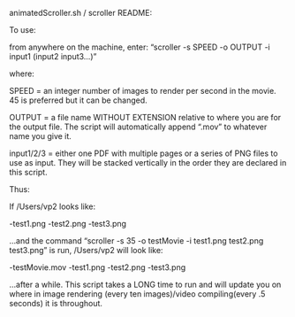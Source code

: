 animatedScroller.sh / scroller README:

To use:

from anywhere on the machine, enter: “scroller -s SPEED -o OUTPUT -i input1 (input2 input3…)”

where:

SPEED = an integer number of images to render per second in the movie. 45 is preferred but it can be changed.

OUTPUT = a file name WITHOUT EXTENSION relative to where you are for the output file. The script will automatically append “.mov” to whatever name you give it.

input1/2/3 = either one PDF with multiple pages or a series of PNG files to use as input. They will be stacked vertically in the order they are declared in this script.


Thus:

If /Users/vp2 looks like:

-test1.png
-test2.png
-test3.png

…and the command “scroller -s 35 -o testMovie -i test1.png test2.png test3.png” is run, /Users/vp2 will look like:

-testMovie.mov
-test1.png
-test2.png
-test3.png

…after a while. This script takes a LONG time to run and will update you on where in image rendering (every ten images)/video compiling(every .5 seconds) it is throughout.

